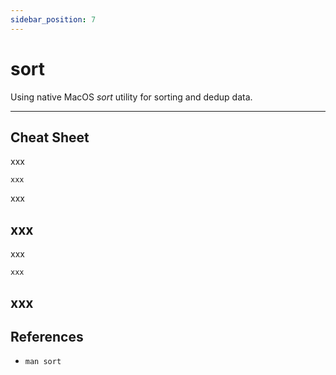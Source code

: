 ```yaml
---
sidebar_position: 7
---
```


# sort
Using native MacOS *sort* utility for sorting and dedup data.

---

## Cheat Sheet
xxx
```shell
xxx
```
xxx

## xxx
xxx
```shell
xxx
```
xxx
---

## References
- `man sort`
